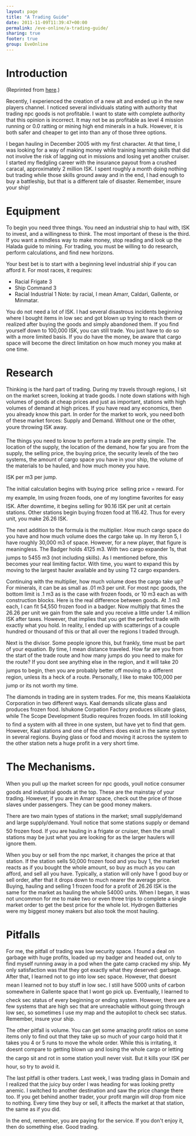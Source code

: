 ```yaml
---
layout: page
title: "A Trading Guide"
date: 2011-11-09T11:39:47+00:00
permalink: /eve-online/a-trading-guide/
sharing: true
footer: true
group: EveOnline
---
```


Introduction
============

(Reprinted from [ here](http://www.eveonline.com/ingameboard.asp?a=topic&threadID=668719 ).)

Recently, I experienced the creation of a new alt and ended up in the new players channel. I noticed several individuals stating with authority that trading npc goods is not profitable. I want to state with complete authority that this opinion is incorrect. It may not be as profitable as level 4 mission running or 0.0 ratting or mining high end minerals in a hulk. However, it is both safer and cheaper to get into than any of those three options.

I began hauling in December 2005 with my first character. At that time, I was looking for a way of making money while training learning skills that did not involve the risk of lagging out in missions and losing yet another cruiser. I started my fledgling career with the insurance payout from a crushed caracal, approximately 2 million ISK. I spent roughly a month doing nothing but trading while those skills ground away and in the end, I had enough to buy a battleship, but that is a different tale of disaster. Remember, insure your ship!

Equipment
==========

To begin you need three things. You need an industrial ship to haul with, ISK to invest, and a willingness to think. The most important of these is the third. If you want a mindless way to make money, stop reading and look up the Halada guide to mining. For trading, you must be willing to do research, perform calculations, and find new horizons.


Your best bet is to start with a beginning level industrial ship if you can afford it. For most races, it requires:
* Racial Frigate 3
* Ship Command 3
* Racial Industrial 1
Note: by racial, I mean Amarr, Caldari, Gallente, or Minmatar.

You do not need a lot of ISK. I had several disastrous incidents beginning where I bought items in low sec and got blown up trying to reach them or realized after buying the goods and simply abandoned them. If you find yourself down to 100,000 ISK, you can still trade. You just have to do so with a more limited basis. If you do have the money, be aware that cargo space will become the direct limitation on how much money you make at one time.

Research
========

Thinking is the hard part of trading. During my travels through regions, I sit on the market screen, looking at trade goods. I note down stations with high volumes of goods at cheap prices and just as important, stations with high volumes of demand at high prices. If you have read any economics, then you already know this part. In order for the market to work, you need both of these market forces: Supply and Demand. Without one or the other, youre throwing ISK away.

The things you need to know to perform a trade are pretty simple. The location of the supply, the location of the demand, how far you are from the supply, the selling price, the buying price, the security levels of the two systems, the amount of cargo space you have in your ship, the volume of the materials to be hauled, and how much money you have.

ISK per m3 per jump.

The initial calculation begins with buying price  selling price = reward. For my example, Im using frozen foods, one of my longtime favorites for easy ISK. After downtime, it begins selling for 90.16 ISK per unit at certain stations. Other stations begin buying frozen food at 116.42. Thus for every unit, you make 26.26 ISK.

The next addition to the formula is the multiplier. How much cargo space do you have and how much volume does the cargo take up. In my Iteron 5, I have roughly 30,000 m3 of space. However, for a new player, that figure is meaningless. The Badger holds 4125 m3. With two cargo expander 1s, that jumps to 5455 m3 (not including skills). As I mentioned before, this becomes your real limiting factor. With time, you want to expand this by moving to the largest hauler available and by using T2 cargo expanders.

Continuing with the multiplier, how much volume does the cargo take up? For minerals, it can be as small as .01 m3 per unit. For most npc goods, the bottom limit is .1 m3 as is the case with frozen foods, or 10 m3 each as with construction blocks. Here is the real difference between goods. At .1 m3 each, I can fit 54,550 frozen food in a badger. Now multiply that times the 26.26 per unit we gain from the sale and you receive a little under 1.4 million ISK after taxes. However, that implies that you get the perfect trade with exactly what you hold. In reality, I ended up with scatterings of a couple hundred or thousand of this or that all over the regions I traded through.

Next is the divisor. Some people ignore this, but frankly, time must be part of your equation. By time, I mean distance traveled. How far are you from the start of the trade route and how many jumps do you need to make for the route? If you dont see anything else in the region, and it will take 20 jumps to begin, then you are probably better off moving to a different region, unless its a heck of a route. Personally, I like to make 100,000 per jump or its not worth my time.

The diamonds in trading are in system trades. For me, this means Kaalakiota Corporation in two different ways. Kaal demands silicate glass and produces frozen food. Ishukone Corpation Factory produces silicate glass, while The Scope Development Studio requires frozen foods. Im still looking to find a system with all three in one system, but have yet to find that gem. However, Kaal stations and one of the others does exist in the same system in several regions. Buying glass or food and moving it across the system to the other station nets a huge profit in a very short time.

 
The Mechanisms.
===============

When you pull up the market screen for npc goods, youll notice consumer goods and industrial goods at the top. These are the mainstay of your trading. However, if you are in Amarr space, check out the price of those slaves under passengers. They can be good money makers.

There are two main types of stations in the market; small supply/demand and large supply/demand. Youll notice that some stations supply or demand 50 frozen food. If you are hauling in a frigate or cruiser, then the small stations may be just what you are looking for as the larger haulers will ignore them.

When you buy or sell from the npc market, it changes the price at that station. If the station sells 50,000 frozen food and you buy 1, the market reacts as if you bought the whole amount, so buy as much as you can afford, and sell all you have. Typically, a station will only have 1 good buy or sell order, after that it drops down to much nearer the average price. Buying, hauling and selling 1 frozen food for a profit of 26.26 ISK is the same for the market as hauling the whole 54000 units. When I began, it was not uncommon for me to make two or even three trips to complete a single market order to get the best price for the whole lot. Hydrogen Batteries were my biggest money makers but also took the most hauling.

Pitfalls
========

For me, the pitfall of trading was low security space. I found a deal on garbage with huge profits, loaded up my badger and headed out, only to find myself running away in a pod when the gate camp cracked my ship. My only satisfaction was that they got exactly what they deserved: garbage. After that, I learned not to go into low sec space. However, that doesnt mean I learned not to buy stuff in low sec. I still have 5000 units of carbon somewhere in Gallente space that I wont go pick up. Eventually, I learned to check sec status of every beginning or ending system. However, there are a few systems that are high sec that are unreachable without going through low sec, so sometimes I use my map and the autopilot to check sec status. Remember, insure your ship.

The other pitfall is volume. You can get some amazing profit ratios on some items only to find out that they take up so much of your cargo hold that it takes you 4 or 5 runs to move the whole order. While this is irritating, it doesnt compare to getting blown up and losing the whole cargo or letting the cargo sit and rot in some station youll never visit. But it kills your ISK per hour, so try to avoid it.

The last pitfall is other traders. Last week, I was trading glass in Domain and I realized that the juicy buy order I was heading for was looking pretty anemic. I switched to another destination and saw the price change there too. If you get behind another trader, your profit margin will drop from nice to nothing. Every time they buy or sell, it affects the market at that station, the same as if you did.

In the end, remember, you are paying for the service. If you don't enjoy it, then do something else. Good trading.
